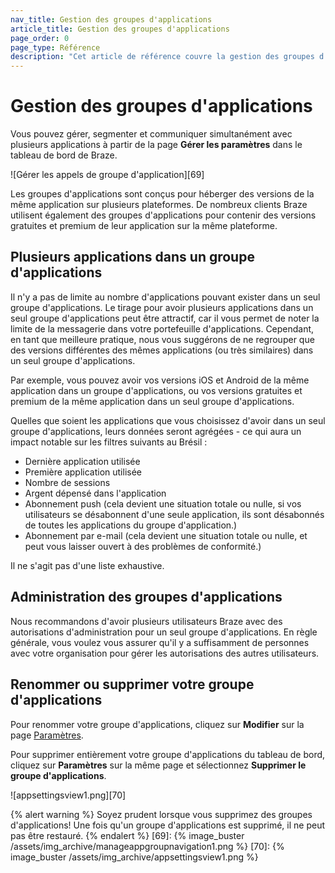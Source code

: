 ```yaml
---
nav_title: Gestion des groupes d'applications
article_title: Gestion des groupes d'applications
page_order: 0
page_type: Référence
description: "Cet article de référence couvre la gestion des groupes d'applications dans votre tableau de bord Braze."
---
```


# Gestion des groupes d'applications

Vous pouvez gérer, segmenter et communiquer simultanément avec plusieurs applications à partir de la page **Gérer les paramètres** dans le tableau de bord de Braze.

!\[Gérer les appels de groupe d'application\]\[69\]

Les groupes d'applications sont conçus pour héberger des versions de la même application sur plusieurs plateformes. De nombreux clients Braze utilisent également des groupes d'applications pour contenir des versions gratuites et premium de leur application sur la même plateforme.

## Plusieurs applications dans un groupe d'applications

Il n'y a pas de limite au nombre d'applications pouvant exister dans un seul groupe d'applications. Le tirage pour avoir plusieurs applications dans un seul groupe d'applications peut être attractif, car il vous permet de noter la limite de la messagerie dans votre portefeuille d'applications. Cependant, en tant que meilleure pratique, nous vous suggérons de ne regrouper que des versions différentes des mêmes applications (ou très similaires) dans un seul groupe d'applications.

Par exemple, vous pouvez avoir vos versions iOS et Android de la même application dans un groupe d'applications, ou vos versions gratuites et premium de la même application dans un seul groupe d'applications.

Quelles que soient les applications que vous choisissez d'avoir dans un seul groupe d'applications, leurs données seront agrégées - ce qui aura un impact notable sur les filtres suivants au Brésil :

- Dernière application utilisée
- Première application utilisée
- Nombre de sessions
- Argent dépensé dans l'application
- Abonnement push (cela devient une situation totale ou nulle, si vos utilisateurs se désabonnent d'une seule application, ils sont désabonnés de toutes les applications du groupe d'application.)
- Abonnement par e-mail (cela devient une situation totale ou nulle, et peut vous laisser ouvert à des problèmes de conformité.)

Il ne s'agit pas d'une liste exhaustive.

## Administration des groupes d'applications

Nous recommandons d'avoir plusieurs utilisateurs Braze avec des autorisations d'administration pour un seul groupe d'applications. En règle générale, vous voulez vous assurer qu'il y a suffisamment de personnes avec votre organisation pour gérer les autorisations des autres utilisateurs.

## Renommer ou supprimer votre groupe d'applications

Pour renommer votre groupe d'applications, cliquez sur <span style="font-size: 14px;margin-bottom: .5rem;height: 16px;width: 16px;" class="fas fa-pencil-alt" ></span>**Modifier** sur la page [Paramètres][19].

Pour supprimer entièrement votre groupe d'applications du tableau de bord, cliquez sur <span style="font-size: 14px;margin-bottom: .5rem;height: 16px;width: 16px;" class="fas fa-cog" ></span>**Paramètres** sur la même page et sélectionnez **Supprimer le groupe d'applications**.

!\[appsettingsview1.png\]\[70\]

{% alert warning %}
Soyez prudent lorsque vous supprimez des groupes d'applications! Une fois qu'un groupe d'applications est supprimé, il ne peut pas être restauré.
{% endalert %}
[69]: {% image_buster /assets/img_archive/manageappgroupnavigation1.png %} [70]: {% image_buster /assets/img_archive/appsettingsview1.png %}

[19]: https://dashboard-01.braze.com/app_settings/app_settings/ "App Settings Page"
